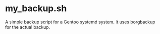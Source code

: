 my_backup.sh
============

A simple backup script for a Gentoo systemd system. It uses borgbackup for the actual backup.
